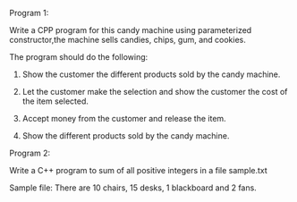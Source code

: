 Program 1:

Write a CPP program for this candy machine using parameterized constructor,the machine sells candies, chips, gum, and cookies.

The program should do the following:

1. Show the customer the different products sold by the candy machine.

2. Let the customer make the selection and show the customer the cost of the item selected.

3. Accept money from the customer and release the item.

4. Show the different products sold by the candy machine.

Program 2:

Write a C++ program to sum of all positive integers in a file sample.txt

Sample file: There are 10 chairs, 15 desks, 1 blackboard and 2 fans.
